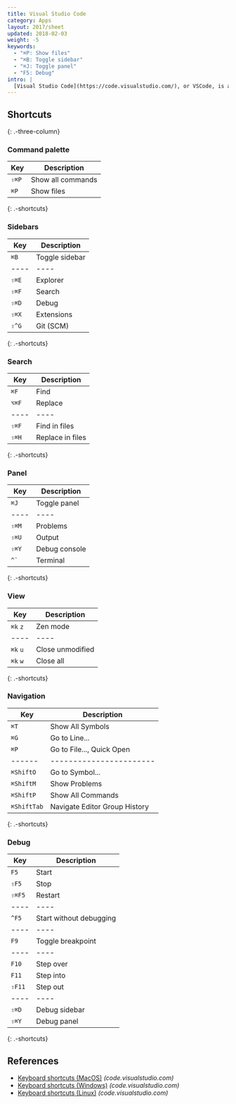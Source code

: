```yaml
---
title: Visual Studio Code
category: Apps
layout: 2017/sheet
updated: 2018-02-03
weight: -5
keywords:
  - "⌘P: Show files"
  - "⌘B: Toggle sidebar"
  - "⌘J: Toggle panel"
  - "F5: Debug"
intro: |
  [Visual Studio Code](https://code.visualstudio.com/), or VSCode, is an open-source code editor. This guide targets VSCode v1.19.
---
```


## Shortcuts
{: .-three-column}

### Command palette

| Key   | Description       |
| ----- | ----------------- |
| `⇧⌘P` | Show all commands |
| `⌘P`  | Show files        |
{: .-shortcuts}

### Sidebars

| Key   | Description    |
| ----- | -------------- |
| `⌘B`  | Toggle sidebar |
| ----  | ----           |
| `⇧⌘E` | Explorer       |
| `⇧⌘F` | Search         |
| `⇧⌘D` | Debug          |
| `⇧⌘X` | Extensions     |
| `⇧^G` | Git (SCM)      |
{: .-shortcuts}

### Search

| Key   | Description      |
| ----- | ---------------- |
| `⌘F`  | Find             |
| `⌥⌘F` | Replace          |
| ----  | ----             |
| `⇧⌘F` | Find in files    |
| `⇧⌘H` | Replace in files |
{: .-shortcuts}

### Panel

| Key                        | Description   |
| -------------------------- | ------------- |
| `⌘J`                       | Toggle panel  |
| ----                       | ----          |
| `⇧⌘M`                      | Problems      |
| `⇧⌘U`                      | Output        |
| `⇧⌘Y`                      | Debug console |
| <code>^`</code>            | Terminal      |
{: .-shortcuts}

### View

| Key      | Description      |
| -------- | ---------------- |
| `⌘k` `z` | Zen mode         |
| ----     | ----             |
| `⌘k` `u` | Close unmodified |
| `⌘k` `w` | Close all        |
{: .-shortcuts}

### Navigation

| Key    | Description             |
| ------ | ----------------------- |
| `⌘T`  |Show All Symbols        |
| `⌘G`  | Go to Line...          |
| `⌘P` | Go to File..., Quick Open|
| ------ | ----------------------- |
| `⌘ShiftO`| Go to Symbol...      |
| `⌘ShiftM`| Show Problems	      |
| `⌘ShiftP`| Show All Commands    |
| `⌘ShiftTab`|Navigate Editor Group History |
{: .-shortcuts}


### Debug

| Key    | Description             |
| ------ | ----------------------- |
| `F5`   | Start                   |
| `⇧F5`  | Stop                    |
| `⇧⌘F5` | Restart                 |
| ----   | ----                    |
| `^F5`  | Start without debugging |
| ----   | ----                    |
| `F9`   | Toggle breakpoint       |
| ----   | ----                    |
| `F10`  | Step over               |
| `F11`  | Step into               |
| `⇧F11` | Step out                |
| ----   | ----                    |
| `⇧⌘D`  | Debug sidebar           |
| `⇧⌘Y`  | Debug panel             |
{: .-shortcuts}

## References

* [Keyboard shortcuts (MacOS)](https://code.visualstudio.com/shortcuts/keyboard-shortcuts-macos.pdf) _(code.visualstudio.com)_
* [Keyboard shortcuts (Windows)](https://code.visualstudio.com/shortcuts/keyboard-shortcuts-windows.pdf) _(code.visualstudio.com)_
* [Keyboard shortcuts (Linux)](https://code.visualstudio.com/shortcuts/keyboard-shortcuts-linux.pdf) _(code.visualstudio.com)_
